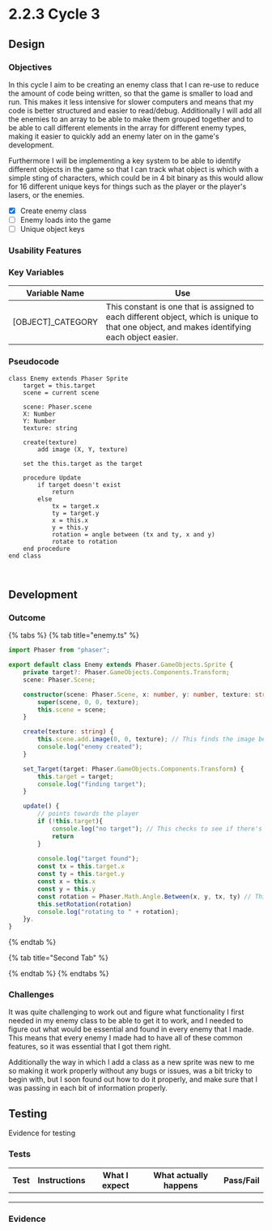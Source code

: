 # 2.2.3 Cycle 3

## Design <a href="#design" id="design"></a>

### Objectives <a href="#objectives" id="objectives"></a>

In this cycle I aim to be creating an enemy class that I can re-use to reduce the amount of code being written, so that the game is smaller to load and run. This makes it less intensive for slower computers and means that my code is better structured and easier to read/debug. Additionally I will add all the enemies to an array to be able to make them grouped together and to be able to call different elements in the array for different enemy types, making it easier to quickly add an enemy later on in the game's development.&#x20;

Furthermore I will be implementing a key system to be able to identify different objects in the game so that I can track what object is which with a simple sting of characters, which could be in 4 bit binary as this would allow for 16 different unique keys for things such as the player or the player's lasers, or the enemies.

* [x] Create enemy class
* [ ] Enemy loads into the game
* [ ] Unique object keys

### Usability Features <a href="#usability-features" id="usability-features"></a>

### Key Variables <a href="#key-variables" id="key-variables"></a>

| Variable Name       | Use                                                                                                                                            |
| ------------------- | ---------------------------------------------------------------------------------------------------------------------------------------------- |
| \[OBJECT]\_CATEGORY | This constant is one that is assigned to each different object, which is unique to that one object, and makes identifying each object easier.  |

### Pseudocode <a href="#pseudocode" id="pseudocode"></a>

```
class Enemy extends Phaser Sprite
    target = this.target
    scene = current scene
    
    scene: Phaser.scene
    X: Number
    Y: Number
    texture: string
    
    create(texture)
        add image (X, Y, texture)
        
    set the this.target as the target
    
    procedure Update
        if target doesn't exist
            return
        else
            tx = target.x
            ty = target.y
            x = this.x
            y = this.y
            rotation = angle between (tx and ty, x and y)
            rotate to rotation
    end procedure
end class
            
        
```

## Development <a href="#development" id="development"></a>

### Outcome <a href="#outcome" id="outcome"></a>

{% tabs %}
{% tab title="enemy.ts" %}
```typescript
import Phaser from "phaser";

export default class Enemy extends Phaser.GameObjects.Sprite {
    private target?: Phaser.GameObjects.Components.Transform;
    scene: Phaser.Scene;

    constructor(scene: Phaser.Scene, x: number, y: number, texture: string) {
        super(scene, 0, 0, texture);
        this.scene = scene;
    }

    create(texture: string) {
        this.scene.add.image(0, 0, texture); // This finds the image being used for the enemies and loads it
        console.log("enemy created");
    }

    set_Target(target: Phaser.GameObjects.Components.Transform) {
        this.target = target;
        console.log("finding target");
    }

    update() {
        // points towards the player
        if (!this.target){
            console.log("no target"); // This checks to see if there's a target
            return
        }
        
        console.log("target found");
        const tx = this.target.x 
        const ty = this.target.y
        const x = this.x
        const y = this.y
        const rotation = Phaser.Math.Angle.Between(x, y, tx, ty) // This positions the enemy to look towards the player
        this.setRotation(rotation)
        console.log("rotating to " + rotation);
    }y.
}
```
{% endtab %}

{% tab title="Second Tab" %}

{% endtab %}
{% endtabs %}

### Challenges <a href="#challenges" id="challenges"></a>

It was quite challenging to work out and figure what functionality I first needed in my enemy class to be able to get it to work, and I needed to figure out what would be essential and found in every enemy that I made. This means that every enemy I made had to have all of these common features, so it was essential that I got them right.&#x20;

Additionally the way in which I add a class as a new sprite was new to me so making it work properly without any bugs or issues, was a bit tricky to begin with, but I soon found out how to do it properly, and make sure that I was passing in each bit of information properly.

## Testing <a href="#testing" id="testing"></a>

Evidence for testing

### Tests <a href="#tests" id="tests"></a>

| Test | Instructions | What I expect | What actually happens | Pass/Fail |
| ---- | ------------ | ------------- | --------------------- | --------- |
|      |              |               |                       |           |
|      |              |               |                       |           |
|      |              |               |                       |           |

### Evidence <a href="#evidence" id="evidence"></a>
